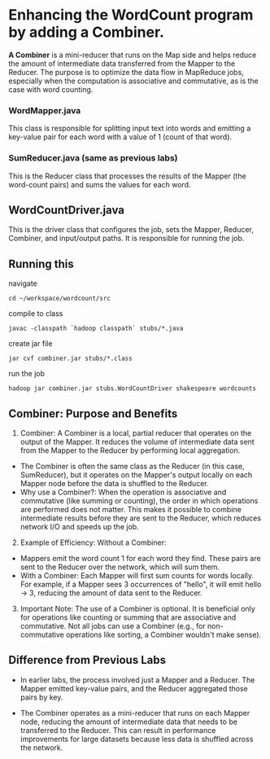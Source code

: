 # Enhancing the WordCount program by adding a Combiner.

**A Combiner** is a mini-reducer that runs on the Map side 
and helps reduce the amount of intermediate data transferred 
from the Mapper to the Reducer. The purpose is to optimize the data 
flow in MapReduce jobs, especially when the computation is associative and 
commutative, as is the case with word counting.

### WordMapper.java

This class is responsible for splitting input text into words and emitting a key-value 
pair for each word with a value of 1 (count of that word).

### SumReducer.java (same as previous labs)

 This is the Reducer class that processes the results of the Mapper 
 (the word-count pairs) and sums the values for each word.
 
 
 ## WordCountDriver.java
 This is the driver class that configures the job, sets the Mapper, Reducer, Combiner, 
 and input/output paths. It is responsible for running the job.
 
 ## Running this
 navigate 
 ```
 cd ~/workspace/wordcount/src
 ```
 compile to class
 ```
 javac -classpath `hadoop classpath` stubs/*.java
 ```
 create jar file
 ```
 jar cvf combiner.jar stubs/*.class
 ```
 run the job
 ```
 hadoop jar combiner.jar stubs.WordCountDriver shakespeare wordcounts
 ```
 
 ## Combiner: Purpose and Benefits
1. Combiner: A Combiner is a local, partial reducer that operates on the output of the Mapper. It reduces the volume of intermediate data sent from the Mapper to the Reducer by performing local aggregation.

 - The Combiner is often the same class as the Reducer (in this case, SumReducer), but it operates on the Mapper's output locally on each Mapper node before the data is shuffled to the Reducer.
 - Why use a Combiner?: When the operation is associative and commutative (like summing or counting), the order in which operations are performed does not matter. This makes it possible to combine intermediate results before they are sent to the Reducer, which reduces network I/O and speeds up the job.

2. Example of Efficiency: Without a Combiner:

 - Mappers emit the word count 1 for each word they find. These pairs are sent to the Reducer over the network, which will sum them.
 - With a Combiner: Each Mapper will first sum counts for words locally. For example, if a Mapper sees 3 occurrences of "hello", it will emit hello -> 3, reducing the amount of data sent to the Reducer.

3. Important Note: The use of a Combiner is optional. It is beneficial only for operations like counting or summing that are associative and commutative. Not all jobs can use a Combiner (e.g., for non-commutative operations like sorting, a Combiner wouldn't make sense).

## Difference from Previous Labs
 - In earlier labs, the process involved just a Mapper and a Reducer. The Mapper emitted key-value pairs, 
 and the Reducer aggregated those pairs by key.
 
 - The Combiner operates as a mini-reducer that runs on each Mapper node, reducing the amount of intermediate data that needs to be transferred to the Reducer. This can result in performance improvements for 
 large datasets because less data is shuffled across the network.
